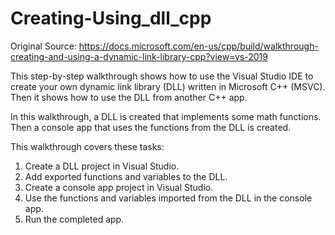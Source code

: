 # Creating-Using_dll_cpp

Original Source:
https://docs.microsoft.com/en-us/cpp/build/walkthrough-creating-and-using-a-dynamic-link-library-cpp?view=vs-2019

This step-by-step walkthrough shows how to use the Visual Studio IDE to create your own dynamic link library (DLL) written in Microsoft C++ (MSVC). Then it shows how to use the DLL from another C++ app. 

In this walkthrough, a DLL is created that implements some math functions. Then a console app that uses the functions from the DLL is created.


This walkthrough covers these tasks:

1. Create a DLL project in Visual Studio.
2. Add exported functions and variables to the DLL.
3. Create a console app project in Visual Studio.
4. Use the functions and variables imported from the DLL in the console app.
5. Run the completed app.
